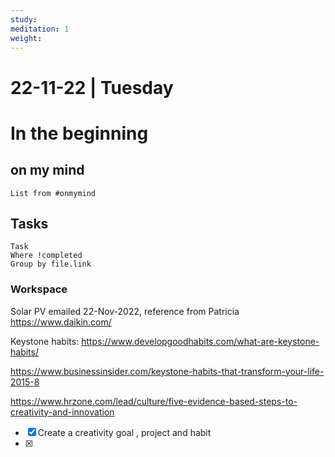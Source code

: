 ```yaml
---
study:
meditation: 1
weight:
---
```


# 22-11-22 | Tuesday

# In the beginning

## on my mind
```dataview
List from #onmymind
```
## Tasks
```dataview
Task
Where !completed
Group by file.link
```


### Workspace


Solar PV emailed 22-Nov-2022, reference from Patricia 
https://www.daikin.com/


Keystone habits:
https://www.developgoodhabits.com/what-are-keystone-habits/

https://www.businessinsider.com/keystone-habits-that-transform-your-life-2015-8



https://www.hrzone.com/lead/culture/five-evidence-based-steps-to-creativity-and-innovation

- [x] Create a creativity goal , project and habit
- [x] 